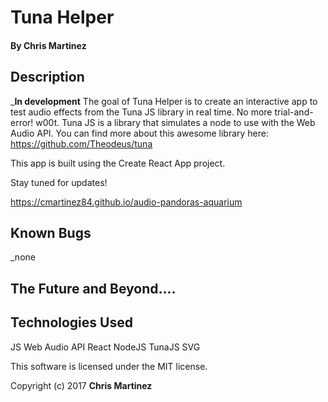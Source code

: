 

# Tuna Helper

#### By Chris Martinez

## Description
_****In development****
The goal of Tuna Helper is to create an interactive app to test  audio effects from the Tuna JS library in real time. No more trial-and-error! w00t. Tuna JS is a library that simulates a node to  use with the Web Audio API. You can find more about this awesome library here: https://github.com/Theodeus/tuna

This app is built using the Create React App project.

Stay tuned for updates!

https://cmartinez84.github.io/audio-pandoras-aquarium

## Known Bugs
_none

## The Future and Beyond....


## Technologies Used

JS
Web Audio API
React
NodeJS
TunaJS
SVG

This software is licensed under the MIT license.

Copyright (c) 2017 **Chris Martinez**
